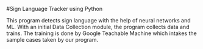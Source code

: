 #Sign Language Tracker using Python

This program detects sign language with the help of neural networks and ML. 
With an initial Data Collection module, the program collects data and trains.
The training is done by Google Teachable Machine which intakes the sample cases taken by our program.
